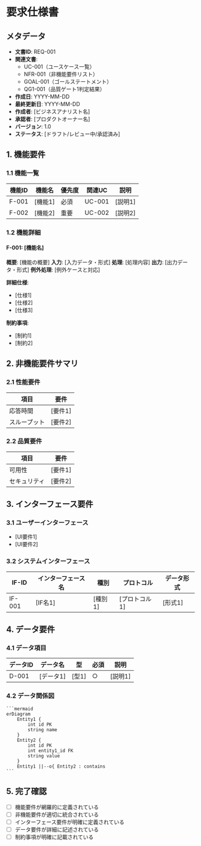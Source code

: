# 要求仕様書

## メタデータ
- **文書ID**: REQ-001
- **関連文書**: 
  - UC-001（ユースケース一覧）
  - NFR-001（非機能要件リスト）
  - GOAL-001（ゴールステートメント）
  - QG1-001（品質ゲート1判定結果）
- **作成日**: YYYY-MM-DD
- **最終更新日**: YYYY-MM-DD
- **作成者**: [ビジネスアナリスト名]
- **承認者**: [プロダクトオーナー名]
- **バージョン**: 1.0
- **ステータス**: [ドラフト/レビュー中/承認済み]

## 1. 機能要件

### 1.1 機能一覧
| 機能ID | 機能名 | 優先度 | 関連UC | 説明 |
|--------|--------|--------|--------|------|
| F-001 | [機能1] | 必須 | UC-001 | [説明1] |
| F-002 | [機能2] | 重要 | UC-002 | [説明2] |

### 1.2 機能詳細

#### F-001: [機能名]
**概要**: [機能の概要]
**入力**: [入力データ・形式]
**処理**: [処理内容]
**出力**: [出力データ・形式]
**例外処理**: [例外ケースと対応]

**詳細仕様**:
- [仕様1]
- [仕様2]
- [仕様3]

**制約事項**:
- [制約1]
- [制約2]

## 2. 非機能要件サマリ

### 2.1 性能要件
| 項目 | 要件 |
|------|------|
| 応答時間 | [要件1] |
| スループット | [要件2] |

### 2.2 品質要件
| 項目 | 要件 |
|------|------|
| 可用性 | [要件1] |
| セキュリティ | [要件2] |

## 3. インターフェース要件

### 3.1 ユーザーインターフェース
- [UI要件1]
- [UI要件2]

### 3.2 システムインターフェース
| IF-ID | インターフェース名 | 種別 | プロトコル | データ形式 |
|-------|-------------------|------|------------|------------|
| IF-001 | [IF名1] | [種別1] | [プロトコル1] | [形式1] |

## 4. データ要件

### 4.1 データ項目
| データID | データ名 | 型 | 必須 | 説明 |
|----------|----------|----|----- |------|
| D-001 | [データ1] | [型1] | ○ | [説明1] |

### 4.2 データ関係図

````mermaid
```mermaid
erDiagram
    Entity1 {
        int id PK
        string name
    }
    Entity2 {
        int id PK
        int entity1_id FK
        string value
    }
    Entity1 ||--o{ Entity2 : contains
```
````

## 5. 完了確認
- [ ] 機能要件が網羅的に定義されている
- [ ] 非機能要件が適切に統合されている
- [ ] インターフェース要件が明確に定義されている
- [ ] データ要件が詳細に記述されている
- [ ] 制約事項が明確に記載されている
